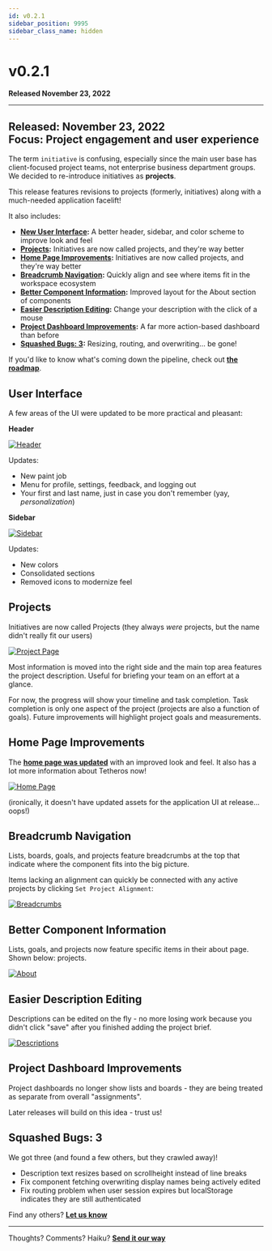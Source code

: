 ```yaml
---
id: v0.2.1
sidebar_position: 9995
sidebar_class_name: hidden
---  
```


# v0.2.1
**Released November 23, 2022**
  
---

**Released:** November 23, 2022  
**Focus:** Project engagement and user experience  
---  

The term `initiative` is confusing, especially since the main user base has client-focused project teams, not enterprise business department groups.  We decided to re-introduce initiatives as **projects**.  
  
This release features revisions to projects (formerly, initiatives) along with a much-needed application facelift!
  
It also includes:  
- **[New User Interface](#user-interface):** A better header, sidebar, and color scheme to improve look and feel
- **[Projects](#projects):** Initiatives are now called projects, and they're way better 
- **[Home Page Improvements](#home-page-improvements):** Initiatives are now called projects, and they're way better 
- **[Breadcrumb Navigation](#breadcrumb-navigation):** Quickly align and see where items fit in the workspace ecosystem 
- **[Better Component Information](#better-component-information):** Improved layout for the About section of components 
- **[Easier Description Editing](#easier-description-editing):** Change your description with the click of a mouse 
- **[Project Dashboard Improvements](#project-dashboard-improvements):** A far more action-based dashboard than before 
- **[Squashed Bugs: 3](#squashed-bugs-3):** Resizing, routing, and overwriting... be gone! 

  
If you'd like to know what's coming down the pipeline, check out **[the roadmap](/docs/roadmap)**.  
## User Interface  
A few areas of the UI were updated to be more practical and pleasant:  
  
**Header**  
  
[![Header](../assets/v021-header.png)](../assets/v021-header.png)  
  
Updates:  
- New paint job  
- Menu for profile, settings, feedback, and logging out  
- Your first and last name, just in case you don't remember (yay, *personalization*)  
  
**Sidebar**  
  
[![Sidebar](../assets/v021-sidebar.png)](../assets/v021-sidebar.png)  
  
Updates:  
- New colors
- Consolidated sections  
- Removed icons to modernize feel
 

## Projects  
Initiatives are now called Projects (they always *were* projects, but the name didn't really fit our users)  
  
[![Project Page](../assets/v021-projects.png)](../assets/v021-projects.png)  
  
Most information is moved into the right side and the main top area features the project description.  Useful for briefing your team on an effort at a glance.  
  
For now, the progress will show your timeline and task completion.  Task completion is only one aspect of the project (projects are also a function of goals).  Future improvements will highlight project goals and measurements.
  
## Home Page Improvements
The [**home page was updated**](https://tetheros.com/welcome) with an improved look and feel.  It also has a lot more information about Tetheros now!
  
[![Home Page](../assets/v021-homepage.png)](../assets/v021-homepage.png)  
  
(ironically, it doesn't have updated assets for the application UI at release... oops!)

## Breadcrumb Navigation
Lists, boards, goals, and projects feature breadcrumbs at the top that indicate where the component fits into the big picture.  
  
Items lacking an alignment can quickly be connected with any active projects by clicking `Set Project Alignment`:  
  
[![Breadcrumbs](../assets/v021-breadcrumbs.png)](../assets/v021-breadcrumbs.png)  


## Better Component Information  
Lists, goals, and projects now feature specific items in their about page.  Shown below: projects.  

[![About](../assets/v021-about.png)](../assets/v021-about.png)  
  

## Easier Description Editing  
Descriptions can be edited on the fly - no more losing work because you didn't click "save" after you finished adding the project brief.  

[![Descriptions](../assets/v021-descriptions.gif)](../assets/v021-descriptions.gif)   

## Project Dashboard Improvements  
Project dashboards no longer show lists and boards - they are being treated as separate from overall "assignments".  

Later releases will build on this idea - trust us!  

## Squashed Bugs: 3  
We got three (and found a few others, but they crawled away)!  
- Description text resizes based on scrollheight instead of line breaks  
- Fix component fetching overwriting display names being actively edited
- Fix routing problem when user session expires but localStorage indicates they are still authenticated  
  
Find any others?  **[Let us know](mailto:ideas@tetheros.com)**

---  
Thoughts?  Comments?  Haiku?  **[Send it our way](mailto:ideas@tetheros.com)**